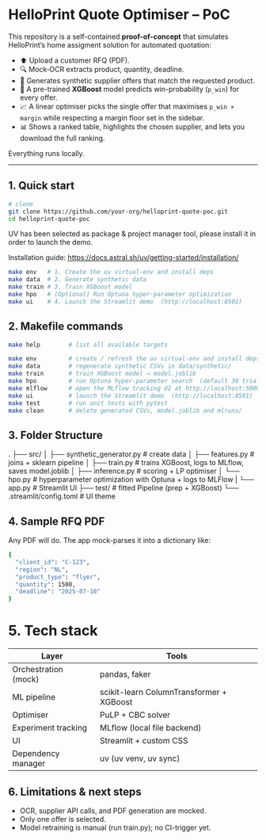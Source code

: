 # HelloPrint Quote Optimiser – PoC

This repository is a self-contained **proof-of-concept** that simulates HelloPrint’s home assigment solution for automated quotation:

* ⬆️ Upload a customer RFQ (PDF).  
* 🔍 Mock‐OCR extracts product, quantity, deadline.  
* 📝 Generates synthetic supplier offers that match the requested product.  
* 🤖 A pre-trained **XGBoost** model predicts win-probability (`p_win`) for every offer.  
* 📈 A linear optimiser picks the single offer that maximises `p_win × margin`
  while respecting a margin floor set in the sidebar.  
* 📊 Shows a ranked table, highlights the chosen supplier, and lets you
  download the full ranking.

Everything runs locally.

---

## 1. Quick start

```bash
# clone
git clone https://github.com/your-org/helloprint-quote-poc.git
cd helloprint-quote-poc
```

UV has been selected as package & project manager tool, please install it in order to launch the demo. 

Installation guide: https://docs.astral.sh/uv/getting-started/installation/

```bash
make env   # 1. Create the uv virtual-env and install deps
make data  # 2. Generate synthetic data
make train # 3. Train XGBoost model
make hpo   # (Optional) Run Optuna hyper-parameter optimization
make ui    # 4. Launch the Streamlit demo  (http://localhost:8501)
```

## 2. Makefile commands


```bash
make help        # list all available targets

make env         # create / refresh the uv virtual-env and install deps
make data        # regenerate synthetic CSVs in data/synthetic/
make train       # train XGBoost model → model.joblib
make hpo         # run Optuna hyper-parameter search  (default 30 trials)
make mlflow      # open the MLflow tracking UI at http://localhost:5000
make ui          # launch the Streamlit demo  (http://localhost:8501)
make test        # run unit tests with pytest
make clean       # delete generated CSVs, model.joblib and mlruns/
```

## 3. Folder Structure
.
├── src/
│   ├── synthetic_generator.py   # create data
│   ├── features.py              # joins + sklearn pipeline
│   ├── train.py                 # trains XGBoost, logs to MLflow, saves model.joblib
│   ├── inference.py             # scoring + LP optimiser
│   └── hpo.py                   # hyperparameter optimization with Optuna + logs to MLFlow
|   └── app.py                   # Streamlit UI
├── test/                        # fitted Pipeline (prep + XGBoost)
└── .streamlit/config.toml       # UI theme

## 4. Sample RFQ PDF

Any PDF will do.
The app mock-parses it into a dictionary like:

```bash
{
  "client_id": "C-123",
  "region": "NL",
  "product_type": "flyer",
  "quantity": 1500,
  "deadline": "2025-07-10"
}
```

# 5. Tech stack

| Layer                | Tools                         |
|-----------------------|-------------------------------|
| Orchestration (mock)  | pandas, faker                 |
| ML pipeline           | scikit-learn ColumnTransformer + XGBoost |
| Optimiser             | PuLP + CBC solver             |
| Experiment tracking   | MLflow (local file backend)   |
| UI                    | Streamlit + custom CSS        |
| Dependency manager    | uv (uv venv, uv sync)         |

## 6. Limitations & next steps
- OCR, supplier API calls, and PDF generation are mocked.
- Only one offer is selected.
- Model retraining is manual (run train.py); no CI-trigger yet.